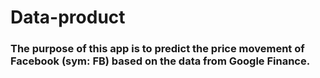 # Data-product
### The purpose of this app is to predict the price movement of Facebook (sym: FB) based on the data from Google Finance. 
